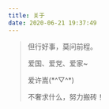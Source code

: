 ```yaml
---
title: 关于
date: 2020-06-21 19:37:49
---
```


> 但行好事，莫问前程。
>
> 爱国、爱党、爱家~
>
> 爱许嵩(\*^▽^\*)
>
> 不奢求什么，努力搬砖！
